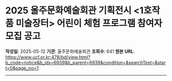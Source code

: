 # 2025 울주문화예술회관 기획전시 <1호작품 미술장터> 어린이 체험 프로그램 참여자 모집 공고

**작성일**: 2025-05-12
**기관**: 울주문화예술회관
**조회수**: 641
**원본 URL**: https://www.ucf.or.kr:478/bd/view.html?b_code=notice&b_idx=6939&b_parent=6939&condition=&searchText=&start=0&page_no=1

---
